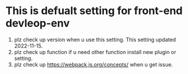 # This is defualt setting for front-end devleop-env
1. plz check up version when u use this setting. This setting updated 2022-11-15.
2. plz check up function if u need other function install new plugin or setting.
3. plz check up https://webpack.js.org/concepts/ when u get issue.